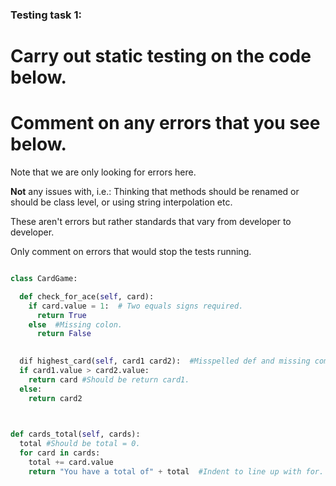 ### Testing task 1:

# Carry out static testing on the code below.
# Comment on any errors that you see below.

Note that we are only looking for errors here.

**Not** any issues with, i.e.: 
Thinking that methods should be renamed or should be class level, or using string interpolation etc. 

These aren't errors but rather standards that vary from developer to developer. 

Only comment on errors that would stop the tests running.

```python

class CardGame:

  def check_for_ace(self, card):
    if card.value = 1:  # Two equals signs required.
      return True
    else  #Missing colon.
      return False
   

  dif highest_card(self, card1 card2):  #Misspelled def and missing comma between card1 and card2.
  if card1.value > card2.value:
    return card #Should be return card1.
  else:
    return card2
  


def cards_total(self, cards):
  total #Should be total = 0.
  for card in cards:
    total += card.value
    return "You have a total of" + total  #Indent to line up with for.
  